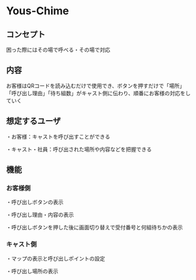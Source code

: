 # Yous-Chime

## コンセプト
困った際にはその場で呼べる・その場で対応

## 内容 
お客様はQRコードを読み込むだけで使用でき、ボタンを押すだけで「場所」
「呼び出し理由」「待ち組数」がキャスト側に伝わり、順番にお客様の対応をしていく

## 想定するユーザ
・お客様：キャストを呼び出すことができる

・キャスト・社員：呼び出された場所や内容などを把握できる

## 機能
### お客様側
・呼び出しボタンの表示

・呼び出し理由・内容の表示

・呼び出しボタンを押した後に画面切り替えで受付番号と何組待ちかの表示

### キャスト側
・マップの表示と呼び出しポイントの設定

・呼び出し場所の表示